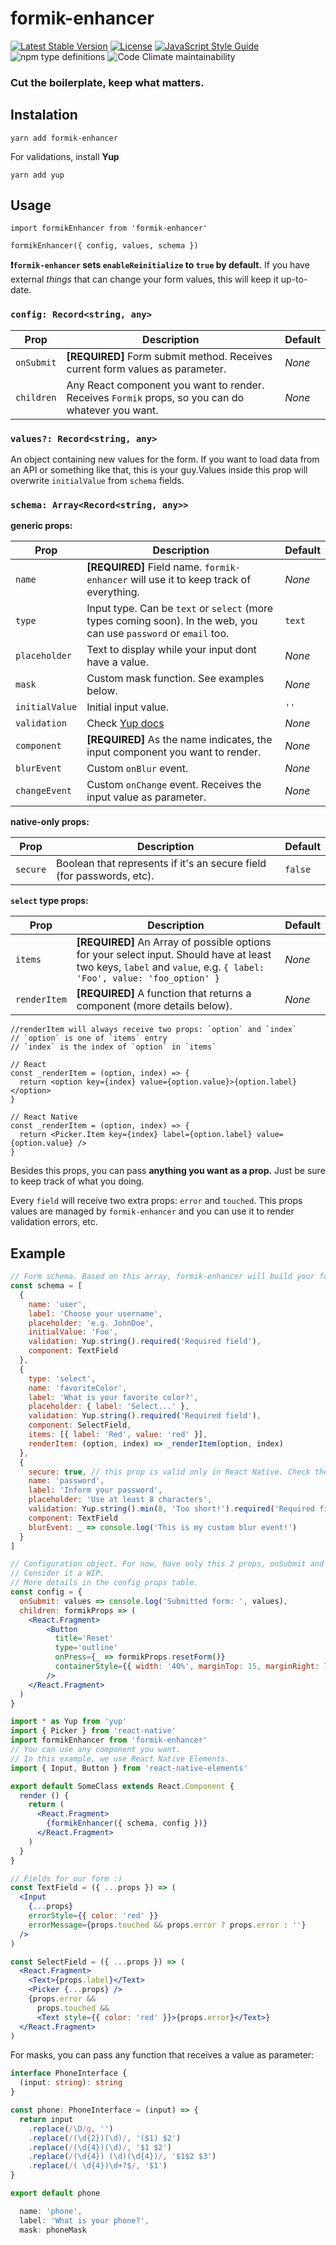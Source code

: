 # formik-enhancer

[![Latest Stable Version](https://img.shields.io/npm/v/formik-enhancer.svg?style=for-the-badge)](https://www.npmjs.com/package/formik-enhancer)
[![License](https://img.shields.io/npm/l/formik-enhancer.svg?style=for-the-badge)](https://www.npmjs.com/package/formik-enhancer)
[![JavaScript Style Guide](https://img.shields.io/badge/code_style-standard-brightgreen.svg?style=for-the-badge)](https://standardjs.com)
![npm type definitions](https://img.shields.io/npm/types/typescript.svg?style=for-the-badge)
![Code Climate maintainability](https://img.shields.io/codeclimate/maintainability/kaueDM/formik-enhancer.svg?style=for-the-badge)

### Cut the boilerplate, keep what matters.

## Instalation
`yarn add formik-enhancer`

For validations, install **Yup**

`yarn add yup`

## Usage

```
import formikEnhancer from 'formik-enhancer'

formikEnhancer({ config, values, schema })
```
**❗`formik-enhancer` sets `enableReinitialize` to `true` by default.** If you have external _things_ that can change your form values, this will keep it up-to-date.

### **`config: Record<string, any>`**

| Prop       | Description | Default |
| ---------- |-------------| --------|
| `onSubmit` | **[REQUIRED]** Form submit method. Receives current form values as parameter. | _None_ |
| `children` | Any React component you want to render. Receives `Formik` props, so you can do whatever you want. | _None_ |


### **`values?: Record<string, any>`**

An object containing new values for the form. If you want to load data from an API or
something like that, this is your guy.Values inside this prop will overwrite `initialValue`
from `schema` fields.

### **`schema: Array<Record<string, any>>`**

**generic props:**

| Prop           | Description | Default |
| -------------- |-------------| --------|
| `name`         | **[REQUIRED]** Field name. `formik-enhancer` will use it to keep track of everything. | _None_ |
| `type`         | Input type. Can be `text` or `select` (more types coming soon). In the web, you can use `password` or `email` too. | `text` |
| `placeholder`  | Text to display while your input dont have a value. | _None_ |
| `mask`  | Custom mask function. See examples below. | _None_ |
| `initialValue` | Initial input value. | `''` |
| `validation`   | Check [Yup docs](https://github.com/jquense/yup) | _None_ |
| `component`    | **[REQUIRED]** As the name indicates, the input component you want to render. | _None_ |
| `blurEvent`    | Custom `onBlur` event. | _None_ |
| `changeEvent`  | Custom `onChange` event. Receives the input value as parameter. | _None_ |

**native-only props:**

| Prop           | Description | Default |
| -------------- |-------------| --------|
| `secure`       | Boolean that represents if it's an secure field (for passwords, etc). | `false` |

**`select` type props:**

| Prop           | Description | Default |
| -------------- |-------------| --------|
| `items`        | **[REQUIRED]** An Array of possible options for your select input. Should have at least two keys, `label` and `value`,  e.g. `{ label: 'Foo', value: 'foo_option' }`  | _None_ |
| `renderItem` | **[REQUIRED]** A function that returns a component (more details below). | _None_ |

```
//renderItem will always receive two props: `option` and `index`
// `option` is one of `items` entry
// `index` is the index of `option` in `items`

// React
const _renderItem = (option, index) => {
  return <option key={index} value={option.value}>{option.label}</option>
}

// React Native
const _renderItem = (option, index) => {
  return <Picker.Item key={index} label={option.label} value={option.value} />
}
```

Besides this props, you can pass **anything you want as a prop.** Just be sure to
keep track of what you doing.

Every `field` will receive two extra props: `error` and `touched`. This props values
are managed by `formik-enhancer` and you can use it to render validation errors, etc.

## Example

```js
// Form schema. Based on this array, formik-enhancer will build your form.
const schema = [
  {
    name: 'user',
    label: 'Choose your username',
    placeholder: 'e.g. JohnDoe',
    initialValue: 'Foo', 
    validation: Yup.string().required('Required field'),
    component: TextField
  },
  {
    type: 'select',
    name: 'favoriteColor',
    label: 'What is your favorite color?',
    placeholder: { label: 'Select...' },
    validation: Yup.string().required('Required field'),
    component: SelectField,
    items: [{ label: 'Red', value: 'red' }],
    renderItem: (option, index) => _renderItem(option, index)
  },
  {
    secure: true, // this prop is valid only in React Native. Check the props tables above.
    name: 'password',
    label: 'Inform your password',
    placeholder: 'Use at least 8 characters',
    validation: Yup.string().min(8, 'Too short!').required('Required field'),
    component: TextField
    blurEvent: _ => console.log('This is my custom blur event!')
  }
]
```

```jsx
// Configuration object. For now, have only this 2 props, onSubmit and children.
// Consider it a WIP.
// More details in the config props table.
const config = {
  onSubmit: values => console.log('Submitted form: ', values),
  children: formikProps => (
    <React.Fragment>
        <Button
          title='Reset'
          type='outline'
          onPress={_ => formikProps.resetForm()}
          containerStyle={{ width: '40%', marginTop: 15, marginRight: 7.5 }}
        />
    </React.Fragment>
  )
}
```

```jsx
import * as Yup from 'yup'
import { Picker } from 'react-native'
import formikEnhancer from 'formik-enhancer'
// You can use any component you want. 
// In this example, we use React Native Elements.
import { Input, Button } from 'react-native-elements'

export default SomeClass extends React.Component {
  render () {
    return (
      <React.Fragment>
        {formikEnhancer({ schema, config })}
      </React.Fragment>
    )
  }
}

// Fields for our form :)
const TextField = ({ ...props }) => (
  <Input
    {...props}
    errorStyle={{ color: 'red' }}
    errorMessage={props.touched && props.error ? props.error : ''}
  />
)

const SelectField = ({ ...props }) => (
  <React.Fragment>
    <Text>{props.label}</Text>
    <Picker {...props} />
    {props.error &&
      props.touched &&
      <Text style={{ color: 'red' }}>{props.error}</Text>}
  </React.Fragment>
)
```

For masks, you can pass any function that receives a value as parameter:
```ts
interface PhoneInterface {
  (input: string): string
}

const phone: PhoneInterface = (input) => {
  return input
    .replace(/\D/g, '')
    .replace(/(\d{2})(\d)/, '($1) $2')
    .replace(/(\d{4})(\d)/, '$1 $2')
    .replace(/(\d{4}) (\d)(\d{4})/, '$1$2 $3')
    .replace(/( \d{4})\d+?$/, '$1')
}

export default phone
```

```js
  name: 'phone',
  label: 'What is your phone?',
  mask: phoneMask
```